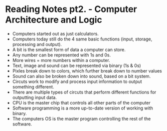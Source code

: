 # Reading Notes pt2. - Computer Architecture and Logic

- Computers started out as just calculators.
- Computers today still do the 4 same basic functions (input, storage, processing and output).
- A bit is the smallest form of data a computer can store.
- Any number can be represented with 1s and 0s.
- More wires = more numbers within a computer.
- Text, image and sound can be represented via binary (1s & 0s)
- Pixles break down to colors, which further break down to number values
- Sound can also be broken down into sound, based on a bit system.
- Circuts work to modify and process input information to output something different.
- There are multiple types of circuts that perform different functions for outputting input data.
- CPU is the master chip that controls all other parts of the computer
- Software programming is a more up-to-date version of working with binary.
- The computers OS is the master program controlling the rest of the software.
